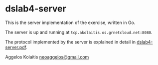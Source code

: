 # dslab4-server

This is the server implementation of the exercise, written in Go.

The server is up and running at `tcp.akolaitis.os.grnetcloud.net:8080`.

The protocol implemented by the server is explained in detail in [dslab4-server.pdf][1].

[1]: dslab4-server.pdf

Aggelos Kolaitis <neoaggelos@gmail.com>
